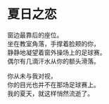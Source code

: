 # 夏日之恋

窗边最靠后的座位。\
坐在教室角落，手撑着脸颊的你，\
静静地凝望着窗外操场上的足球赛。\
偶尔有几滴汗水从你的额头滑落。

你从未与我对视，\
你的目光也并不在那场足球赛上。\
我的夏天，就这样悄然流逝了。




















